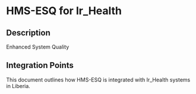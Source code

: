 # HMS-ESQ for lr_Health

## Description

Enhanced System Quality

## Integration Points

This document outlines how HMS-ESQ is integrated with lr_Health systems in Liberia.

